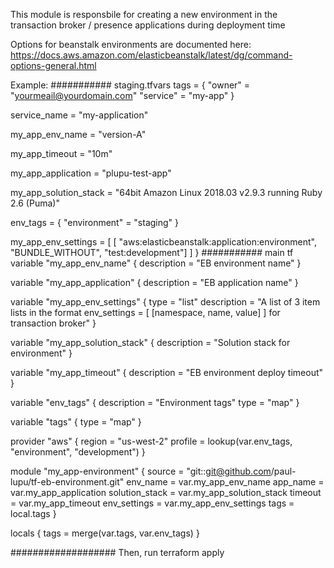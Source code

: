 This module is responsbile for creating a new environment in the transaction broker / presence applications during deployment time

Options for beanstalk environments are documented here: 
https://docs.aws.amazon.com/elasticbeanstalk/latest/dg/command-options-general.html

Example:
########### staging.tfvars
tags = {
  "owner"   = "yourmeail@yourdomain.com"
  "service" = "my-app"
}

service_name = "my-application"

my_app_env_name = "version-A"

my_app_timeout = "10m"

my_app_application = "plupu-test-app"

my_app_solution_stack = "64bit Amazon Linux 2018.03 v2.9.3 running Ruby 2.6 (Puma)"

env_tags = {
  "environment" = "staging"
}

my_app_env_settings = [
  [ "aws:elasticbeanstalk:application:environment", "BUNDLE_WITHOUT", "test:development"]
  ]
}
########### main tf
variable "my_app_env_name" {
  description = "EB environment name"
}

variable "my_app_application" {
  description = "EB application name"
}

variable "my_app_env_settings" {
  type        = "list"
  description = "A list of 3 item lists in the format env_settings = [ [namespace, name, value] ] for transaction broker"
}

variable "my_app_solution_stack" {
  description = "Solution stack for environment"
}

variable "my_app_timeout" {
  description = "EB environment deploy timeout"
}

variable "env_tags" {
  description = "Environment tags"
  type        = "map"
}

variable "tags" {
  type        = "map"
}

provider "aws" {
  region  = "us-west-2"
  profile = lookup(var.env_tags, "environment", "development")
  }

module "my_app-environment" {
  source          = "git::git@github.com/paul-lupu/tf-eb-environment.git"
  env_name        = var.my_app_env_name
  app_name        = var.my_app_application
  solution_stack  = var.my_app_solution_stack
  timeout         = var.my_app_timeout
  env_settings    = var.my_app_env_settings
  tags            = local.tags
}

locals {
  tags = merge(var.tags, var.env_tags)
}

###################
Then, run terraform apply
